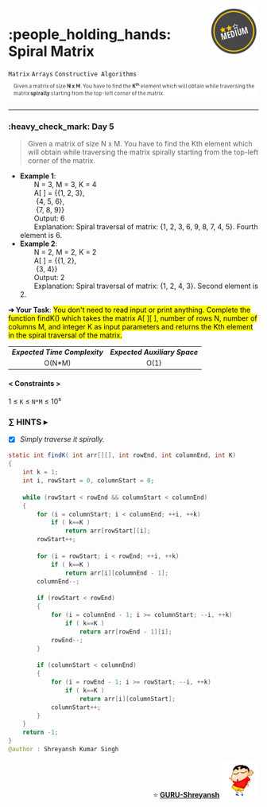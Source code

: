 <img align='right' src="https://github.com/guru-shreyansh/GeeksforGeeks-30-Days-of-Code/blob/main/!DOC!/Medium%231.png" width="100">
<h1>:people_holding_hands: Spiral Matrix</h1>

`Matrix`
`Arrays`
`Constructive Algorithms`
<img align='centre' src="https://github.com/guru-shreyansh/GeeksforGeeks-30-Days-of-Code/blob/main/Day%3C05%3E/D05.png">
________________________________________________________________________________________________________________________________________________________
<h3>:heavy_check_mark: Day 5</h3>
<blockquote>Given a matrix of size N x M. You have to find the Kth element which will obtain while traversing the matrix spirally starting from the top-left corner of the matrix.</blockquote>

* **Example 1**:<br>
&emsp;&emsp;N = 3, M = 3, K = 4<br>
&emsp;&emsp;A[ ] = {{1, 2, 3},<br>
&emsp;&emsp;       {4, 5, 6},<br>
&emsp;&emsp;       {7, 8, 9}}<br>
&emsp;&emsp;Output: 6<br>
&emsp;&emsp;Explanation: Spiral traversal of matrix: {1, 2, 3, 6, 9, 8, 7, 4, 5}. Fourth element is 6.<br>
* **Example 2**:<br>
&emsp;&emsp;N = 2, M = 2, K = 2<br>
&emsp;&emsp;A[ ] = {{1, 2},<br>
&emsp;&emsp;        {3, 4}}<br>
&emsp;&emsp;Output: 2<br>
&emsp;&emsp;Explanation: Spiral traversal of matrix: {1, 2, 4, 3}. Second element is 2.<br>

**➔ Your Task**:
<mark>You don't need to read input or print anything. Complete the function findK() which takes the matrix A[ ][ ], number of rows N, number of columns M, and integer K as input parameters and returns the Kth element in the spiral traversal of the matrix.</mark>

<table align="center">
      <tr><td><em><b>Expected Time Complexity</td> <td><em><b>Expected Auxiliary Space</td></tr>
      <tr><td align="center">O(N*M)</td> <td align="center">O(1)</td></tr>
</table>

#### < Constraints >
1  ≤ ` K ` ≤ ` N*M ` ≤  10⁵<br>

###      ∑ HINTS ▸
- [x] _Simply traverse it spirally._
```java
static int findK( int arr[][], int rowEnd, int columnEnd, int K)
{
    int k = 1;
    int i, rowStart = 0, columnStart = 0;

    while (rowStart < rowEnd && columnStart < columnEnd)
    {
        for (i = columnStart; i < columnEnd; ++i, ++k)
            if ( k==K )
                return arr[rowStart][i];
        rowStart++;

        for (i = rowStart; i < rowEnd; ++i, ++k)
            if ( k==K )
                return arr[i][columnEnd - 1];
        columnEnd--;

        if (rowStart < rowEnd)
        {
            for (i = columnEnd - 1; i >= columnStart; --i, ++k)
                if ( k==K )
                    return arr[rowEnd - 1][i];
            rowEnd--;
        }
			
        if (columnStart < columnEnd)
        {
            for (i = rowEnd - 1; i >= rowStart; --i, ++k)
                if ( k==K )
                    return arr[i][columnStart];
            columnStart++;
        }
    }
    return -1;
}
@author : Shreyansh Kumar Singh
```
<p align="right"> ⭐️ <a href="https://github.com/GURU-Shreyansh" target="_blank"> <b>GURU-Shreyansh</b></a>
      <img src="https://github.com/guru-shreyansh/GeeksforGeeks-30-Days-of-Code/blob/main/!DOC!/GIF--Shinchan-vIxKKPtpfnL1K.gif" width="75"> </p>
<!--
#GURU ツ
-->
